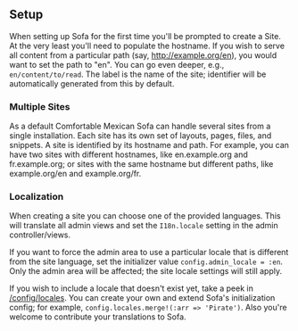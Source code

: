## Setup

When setting up Sofa for the first time you'll be prompted to create a Site.
At the very least you'll need to populate the hostname. If you wish to serve
all content from a particular path (say, http://example.org/en), you would want
to set the path to "en". You can go even deeper, e.g., `en/content/to/read`.
The label is the name of the site; identifier will be automatically
generated from this by default.

### Multiple Sites

As a default Comfortable Mexican Sofa can handle several sites from a single
installation. Each site has its own set of layouts, pages, files, and snippets.
A site is identified by its hostname and path. For example, you can have two
sites with different hostnames, like en.example.org and fr.example.org; or
sites with the same hostname but different paths, like example.org/en and
example.org/fr.

### Localization

When creating a site you can choose one of the provided languages. This will
translate all admin views and set the `I18n.locale` setting in the admin
controller/views.

If you want to force the admin area to use a particular locale that is different from the site language, set the initializer value `config.admin_locale = :en`. Only the admin area will be affected; the site locale settings will still apply.

If you wish to include a locale that doesn't exist yet, take a peek in
[/config/locales](https://github.com/comfy/comfortable-mexican-sofa/tree/master/config/locales). You can create your own and extend Sofa's initialization config;
for example, `config.locales.merge!(:arr => 'Pirate')`. Also you're welcome to
contribute your translations to Sofa.
